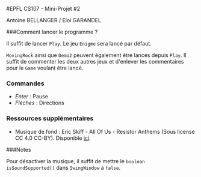 #EPFL CS107 - Mini-Projet #2

Antoine BELLANGER / Eloi GARANDEL

###Comment lancer le programme ?

Il suffit de lancer `Play`. Le jeu `Enigme` sera lancé par défaut.

`MovingRock` ainsi que `Demo2` peuvent également être lancés depuis `Play`. Il suffit de commenter les deux autres jeux et d'enlever les commentaires pour le `Game` voulant être lancé. 

### Commandes

* _Enter_ : Pause
* _Flèches_ : Directions

### Ressources supplémentaires

* Musique de fond : Eric Skiff - All Of Us - Resistor Anthems (Sous license CC 4.0 CC-BY). Disponible [ici](https://ericskiff.com/music/).

###Notes

Pour désactiver la musique, il suffit de mettre le `boolean isSoundSupported()` dans `SwingWindow` à `false`.